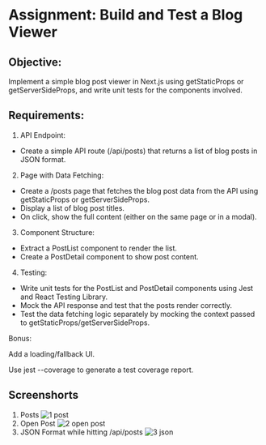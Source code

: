 # Assignment: Build and Test a Blog Viewer

## Objective:
Implement a simple blog post viewer in Next.js using getStaticProps or getServerSideProps, and write unit tests for the components involved.

## Requirements:
1. API Endpoint:
- Create a simple API route (/api/posts) that returns a list of blog posts in JSON format.
2. Page with Data Fetching:
- Create a /posts page that fetches the blog post data from the API using getStaticProps or getServerSideProps.
- Display a list of blog post titles.
- On click, show the full content (either on the same page or in a modal).
3. Component Structure:
- Extract a PostList component to render the list.
- Create a PostDetail component to show post content.
4. Testing:
- Write unit tests for the PostList and PostDetail components using Jest and React Testing Library.
- Mock the API response and test that the posts render correctly.
- Test the data fetching logic separately by mocking the context passed to getStaticProps/getServerSideProps.

Bonus:

Add a loading/fallback UI.

Use jest --coverage to generate a test coverage report.
## Screenshorts
1. Posts
![1 post](https://github.com/user-attachments/assets/55f47bcd-9432-43c1-9693-fc5bcd09cf1e)
2. Open Post
![2 open post](https://github.com/user-attachments/assets/9adffc74-d5d0-465a-a2bb-55728474441d)
3. JSON Format while hitting /api/posts
![3 json ](https://github.com/user-attachments/assets/8255ea53-a861-4bc1-bc38-36ed3047e915)
